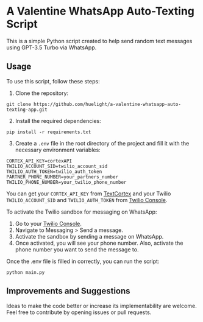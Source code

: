 # A Valentine WhatsApp Auto-Texting Script

This is a simple Python script created to help send random text messages using GPT-3.5 Turbo via WhatsApp.

## Usage

To use this script, follow these steps:

1. Clone the repository:
```commandline
git clone https://github.com/huelight/a-valentine-whatsapp-auto-texting-app.git
```

2. Install the required dependencies:
```commandline
pip install -r requirements.txt
```

3. Create a `.env` file in the root directory of the project and fill it with the necessary environment variables:

```env
CORTEX_API_KEY=cortexAPI
TWILIO_ACCOUNT_SID=twilio_account_sid
TWILIO_AUTH_TOKEN=twilio_auth_token
PARTNER_PHONE_NUMBER=your_partners_number
TWILIO_PHONE_NUMBER=your_twilio_phone_number
```

You can get your `CORTEX_API_KEY` from [TextCortex](https://textcortex.com/text-generation-api) and your Twilio `TWILIO_ACCOUNT_SID` and `TWILIO_AUTH_TOKEN` from [Twilio Console](https://www.twilio.com/console).

To activate the Twilio sandbox for messaging on WhatsApp:

1. Go to your [Twilio Console](https://www.twilio.com/console).
2. Navigate to Messaging > Send a message.
3. Activate the sandbox by sending a message on WhatsApp.
4. Once activated, you will see your phone number. Also, activate the phone number you want to send the message to.

Once the .env file is filled in correctly, you can run the script:
```commandline
python main.py
```

## Improvements and Suggestions
Ideas to make the code better or increase its implementability are welcome. Feel free to contribute by opening issues or pull requests.
